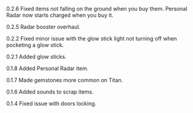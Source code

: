 0.2.6
	Fixed items not falling on the ground when you buy them.
	Personal Radar now starts charged when you buy it.

0.2.5
	Radar booster overhaul.

0.2.2
	Fixed minor issue with the glow stick light not turning off when pocketing a glow stick.

0.2.1
	Added glow sticks.

0.1.8
	Added Personal Radar item.

0.1.7
	Made gemstones more common on Titan.
	
0.1.6
	Added sounds to scrap items.

0.1.4
	Fixed issue with doors locking.

